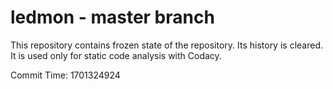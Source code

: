 # ledmon - master branch

This repository contains frozen state of the repository.
Its history is cleared. It is used only for static code
analysis with Codacy.

Commit Time: 1701324924
